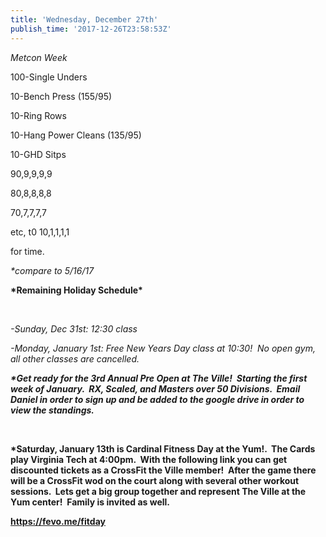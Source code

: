 ```yaml
---
title: 'Wednesday, December 27th'
publish_time: '2017-12-26T23:58:53Z'
---
```


*Metcon Week*

100-Single Unders

10-Bench Press (155/95)

10-Ring Rows

10-Hang Power Cleans (135/95)

10-GHD Sitps

90,9,9,9,9

80,8,8,8,8

70,7,7,7,7

etc, t0 10,1,1,1,1

for time.

*\*compare to 5/16/17*

**\*Remaining Holiday Schedule\***

 

*-Sunday, Dec 31st: 12:30 class*

*-Monday, January 1st: Free New Years Day class at 10:30!  No open gym,
all other classes are cancelled.*

***\*Get ready for the 3rd Annual Pre Open at The Ville!  Starting the
first week of January.  RX, Scaled, and Masters over 50 Divisions.
 Email Daniel in order to sign up and be added to the google drive in
order to view the standings.***

 

**\*Saturday, January 13th is Cardinal Fitness Day at the Yum!.  The
Cards play Virginia Tech at 4:00pm.  With the following link you can get
discounted tickets as a CrossFit the Ville member!  After the game there
will be a CrossFit wod on the court along with several other workout
sessions.  Lets get a big group together and represent The Ville at the
Yum center!  Family is invited as well.**

**<https://fevo.me/fitday>**

 
